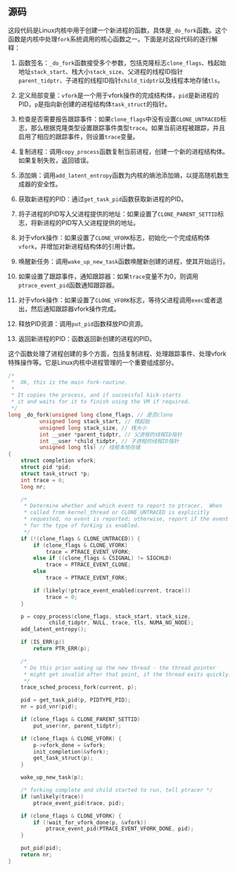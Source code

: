## 源码

这段代码是Linux内核中用于创建一个新进程的函数，具体是`_do_fork`函数。这个函数是内核中处理`fork`系统调用的核心函数之一。下面是对这段代码的逐行解释：

1. 函数签名：`_do_fork`函数接受多个参数，包括克隆标志`clone_flags`、栈起始地址`stack_start`、栈大小`stack_size`、父进程的线程ID指针`parent_tidptr`、子进程的线程ID指针`child_tidptr`以及线程本地存储`tls`。

2. 定义局部变量：`vfork`是一个用于vfork操作的完成结构体，`pid`是新进程的PID，`p`是指向新创建的进程结构体`task_struct`的指针。

3. 检查是否需要报告跟踪事件：如果`clone_flags`中没有设置`CLONE_UNTRACED`标志，那么根据克隆类型设置跟踪事件类型`trace`。如果当前进程被跟踪，并且启用了相应的跟踪事件，则设置`trace`变量。

4. 复制进程：调用`copy_process`函数复制当前进程，创建一个新的进程结构体。如果复制失败，返回错误。

5. 添加熵：调用`add_latent_entropy`函数为内核的熵池添加熵，以提高随机数生成器的安全性。

6. 获取新进程的PID：通过`get_task_pid`函数获取新进程的PID。

7. 将子进程的PID写入父进程提供的地址：如果设置了`CLONE_PARENT_SETTID`标志，将新进程的PID写入父进程提供的地址。

8. 对于vfork操作：如果设置了`CLONE_VFORK`标志，初始化一个完成结构体`vfork`，并增加对新进程结构体的引用计数。

9. 唤醒新任务：调用`wake_up_new_task`函数唤醒新创建的进程，使其开始运行。

10. 如果设置了跟踪事件，通知跟踪器：如果`trace`变量不为0，则调用`ptrace_event_pid`函数通知跟踪器。

11. 对于vfork操作：如果设置了`CLONE_VFORK`标志，等待父进程调用`exec`或者退出，然后通知跟踪器vfork操作完成。

12. 释放PID资源：调用`put_pid`函数释放PID资源。

13. 返回新进程的PID：函数返回新创建的进程的PID。

这个函数处理了进程创建的多个方面，包括复制进程、处理跟踪事件、处理vfork特殊操作等。它是Linux内核中进程管理的一个重要组成部分。

```c
/*
 *  Ok, this is the main fork-routine.
 *
 * It copies the process, and if successful kick-starts
 * it and waits for it to finish using the VM if required.
 */
long _do_fork(unsigned long clone_flags, // 是否clone
	      unsigned long stack_start, // 桟起始
	      unsigned long stack_size, // 桟大小
	      int __user *parent_tidptr, // 父进程的线程ID指针
	      int __user *child_tidptr, // 子进程的线程ID指针
	      unsigned long tls) // 线程本地存储
{
	struct completion vfork;
	struct pid *pid;
	struct task_struct *p;
	int trace = 0;
	long nr;

	/*
	 * Determine whether and which event to report to ptracer.  When
	 * called from kernel_thread or CLONE_UNTRACED is explicitly
	 * requested, no event is reported; otherwise, report if the event
	 * for the type of forking is enabled.
	 */
	if (!(clone_flags & CLONE_UNTRACED)) {
		if (clone_flags & CLONE_VFORK)
			trace = PTRACE_EVENT_VFORK;
		else if ((clone_flags & CSIGNAL) != SIGCHLD)
			trace = PTRACE_EVENT_CLONE;
		else
			trace = PTRACE_EVENT_FORK;

		if (likely(!ptrace_event_enabled(current, trace)))
			trace = 0;
	}

	p = copy_process(clone_flags, stack_start, stack_size,
			 child_tidptr, NULL, trace, tls, NUMA_NO_NODE);
	add_latent_entropy();

	if (IS_ERR(p))
		return PTR_ERR(p);

	/*
	 * Do this prior waking up the new thread - the thread pointer
	 * might get invalid after that point, if the thread exits quickly.
	 */
	trace_sched_process_fork(current, p);

	pid = get_task_pid(p, PIDTYPE_PID);
	nr = pid_vnr(pid);

	if (clone_flags & CLONE_PARENT_SETTID)
		put_user(nr, parent_tidptr);

	if (clone_flags & CLONE_VFORK) {
		p->vfork_done = &vfork;
		init_completion(&vfork);
		get_task_struct(p);
	}

	wake_up_new_task(p);

	/* forking complete and child started to run, tell ptracer */
	if (unlikely(trace))
		ptrace_event_pid(trace, pid);

	if (clone_flags & CLONE_VFORK) {
		if (!wait_for_vfork_done(p, &vfork))
			ptrace_event_pid(PTRACE_EVENT_VFORK_DONE, pid);
	}

	put_pid(pid);
	return nr;
}
```